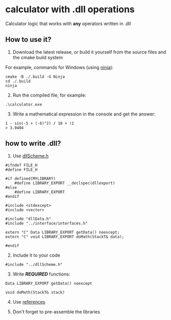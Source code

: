 # calculator with .dll operations

Calculator logic that works with **any** operators written in .dll

## How to use it?

1. Download the latest release, or build it yourself from the source files and the cmake build system

For example, commands for Windows (using [ninja](https://ninja-build.org/)):

```
cmake -B ./.build -G Ninja
cd ./.build
ninja
```

2. Run the compiled file, for example:

```
.\calculator.exe
```

3. Write a mathematical expression in the console and get the answer:

```
1 - sin(-5 + (-6)^2) / 10 + !2
> 3.0404
```

## how to write .dll?

1. Use [dllScheme.h](https://github.com/azya0/dll-calculator/blob/main/lib/dllScheme.h)

```
#ifndef FILE_H
#define FILE_H

#if defined(MYLIBRARY)
    #define LIBRARY_EXPORT __declspec(dllexport)
#else
    #define LIBRARY_EXPORT
#endif

#include <stdexcept>
#include <vector>

#include "dllData.h"
#include "../interface/interfaces.h"

extern "C" Data LIBRARY_EXPORT getData() noexcept;
extern "C" void LIBRARY_EXPORT doMath(StackT& data);

#endif
```

2. Include it to your code

```
#include "../dllScheme.h"
```

3. Write ***REQUIRED*** functions:

```
Data LIBRARY_EXPORT getData() noexcept
```
```
void doMath(StackT& stack)
```

4. Use [references](https://github.com/azya0/dll-calculator/blob/main/lib/addition/add.cpp)

5. Don't forget to pre-assemble the libraries
